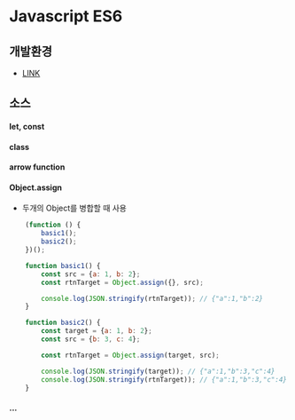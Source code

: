 # Javascript ES6

## 개발환경
- [LINK](https://github.com/akageun/hello-es6)

## 소스

#### let, const

#### class

#### arrow function

#### Object.assign
- 두개의 Object를 병합할 때 사용

```javascript
    (function () {
        basic1();
        basic2();
    })();

    function basic1() {
        const src = {a: 1, b: 2};
        const rtnTarget = Object.assign({}, src);

        console.log(JSON.stringify(rtnTarget)); // {"a":1,"b":2}
    }

    function basic2() {
        const target = {a: 1, b: 2};
        const src = {b: 3, c: 4};

        const rtnTarget = Object.assign(target, src);

        console.log(JSON.stringify(target)); // {"a":1,"b":3,"c":4}
        console.log(JSON.stringify(rtnTarget)); // {"a":1,"b":3,"c":4}
    }
```

#### ... 